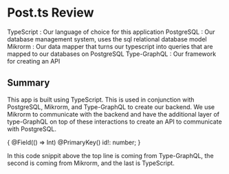 # Post.ts Review #

 TypeScript
 : Our language of choice for this application
 PostgreSQL
 : Our database management system, uses the sql relational database model
 Mikrorm
 : Our data mapper that turns our typescript into queries that are mapped to our databases on PostgreSQL
 Type-GraphQL
 : Our framework for creating an API  
 
 ## Summary ## 
 This app is built using TypeScript. This is used in conjunction with PostgreSQL, Mikrorm, and Type-GraphQL to create our backend. We use Mikrorm to communicate with the backend and have the additional layer of type-GraphQL on top of these interactions to create an API to communicate with PostgreSQL.

 {
    @Field(() => Int)
    @PrimaryKey()
    id!: number;
 }

In this code snippit above the top line is coming from Type-GraphQL, the second is coming from Mikrorm, and the last is TypeScript.